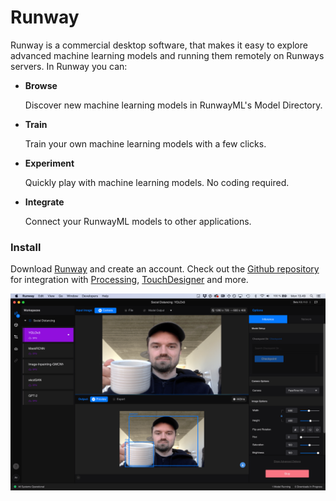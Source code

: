 # Runway

Runway is a commercial desktop software, that makes it easy to explore advanced machine learning models and running them remotely on Runways servers. In Runway you can:

* **Browse**

  Discover new machine learning models in RunwayML's Model Directory.

* **Train**

  Train your own machine learning models with a few clicks.

* **Experiment**

  Quickly play with machine learning models. No coding required.

* **Integrate**

  Connect your RunwayML models to other applications. 

### Install

Download [Runway](https://runwayml.com/) and create an account. Check out the [Github repository](https://github.com/runwayml) for integration with [Processing](p5/), [TouchDesigner](touchdesigner/) and more.

![](../.gitbook/assets/screenshot-2020-04-06-at-13.49.18.png)



